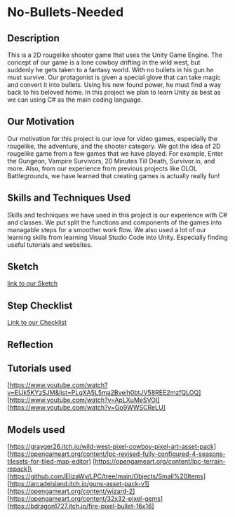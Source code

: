 # No-Bullets-Needed
## Description
This is a 2D rougelike shooter game that uses the Unity Game Engine. The concept of our game is a lone cowboy drifting in the wild west, but suddenly he gets taken to a fantasy world. With no bullets in his gun he must survive. Our protagonist is given a special glove that can take magic and convert it into bullets. Using his new found power, he must find a way back to his beloved home. In this project we plan to learn Unity as best as we can using C# as the main coding language.

## Our Motivation
Our motivation for this project is our love for video games, especially the rougelike, the adventure, and the shooter category. We got the idea of 2D rougelike game from a few games that we have played. For example, Enter the Gungeon, Vampire Survivors, 20 Minutes Till Death, Survivor.io, and more. Also, from our experience from previous projects like OLOL Battlegrounds, we have learned that creating games is actually really fun! 

## Skills and Techniques Used
Skills and techniques we have used in this project is our experience with C# and classes. We put split the functions and components of the games into managable steps for a smoother work flow. We also used a lot of our learning skills from learning Visual Studio Code into Unity. Especially finding useful tutorials and websites.

## Sketch
[link to our Sketch](https://www.figma.com/design/MGBeULguAFSACWgDTcNoRA/No-Bullets-Needed?node-id=0-1&t=BWnUPZuA9LpsAXxA-1)
## Step Checklist
[Link to our Checklist](https://docs.google.com/document/d/1K6yPv-q_4hQxa8Fr6GaolzB33bLvotretiY5wZ42tYQ/edit?usp=sharing)

## Reflection

## Tutorials used
[https://www.youtube.com/watch?v=EIJk5KYzSJM&list=PLgXA5L5ma2Bveih0btJV58REE2mzfQLOQ]
[https://www.youtube.com/watch?v=ApLXuMeSVOI]
[https://www.youtube.com/watch?v=Go9WWSCReLU]
## Models used
[https://grayger26.itch.io/wild-west-pixel-cowboy-pixel-art-asset-pack]
[https://opengameart.org/content/lpc-revised-fully-configured-4-seasons-tilesets-for-tiled-map-editor]
[https://opengameart.org/content/lpc-terrain-repack]\
[https://github.com/ElizaWy/LPC/tree/main/Objects/Small%20Items]
[https://arcadeisland.itch.io/guns-asset-pack-v1]
  [https://opengameart.org/content/wizard-2]
  [https://opengameart.org/content/32x32-pixel-gems]
  [https://bdragon1727.itch.io/fire-pixel-bullet-16x16]
